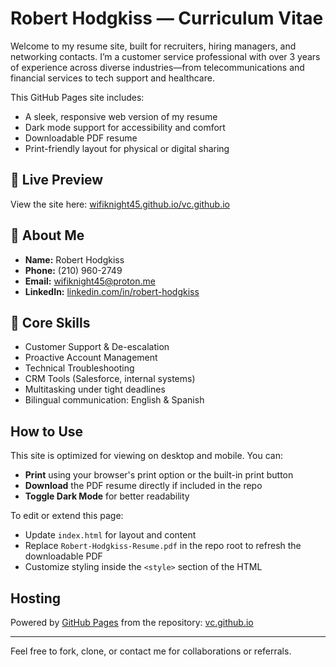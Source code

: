 # Robert Hodgkiss — Curriculum Vitae 

Welcome to my resume site, built for recruiters, hiring managers, and networking contacts. I’m a customer service professional with over 3 years of experience across diverse industries—from telecommunications and financial services to tech support and healthcare.

This GitHub Pages site includes:
- A sleek, responsive web version of my resume
- Dark mode support for accessibility and comfort
- Downloadable PDF resume
- Print-friendly layout for physical or digital sharing

## 🔗 Live Preview

View the site here: [wifiknight45.github.io/vc.github.io](https://wifiknight45.github.io/vc.github.io/)

## 📄 About Me

- **Name:** Robert Hodgkiss  
- **Phone:** (210) 960-2749  
- **Email:** [wifiknight45@proton.me](mailto:wifiknight45@proton.me)  
- **LinkedIn:** [linkedin.com/in/robert-hodgkiss](https://linkedin.com/in/robert-hodgkiss)

## 💼 Core Skills
- Customer Support & De-escalation  
- Proactive Account Management  
- Technical Troubleshooting  
- CRM Tools (Salesforce, internal systems)  
- Multitasking under tight deadlines  
- Bilingual communication: English & Spanish  

## How to Use
This site is optimized for viewing on desktop and mobile. You can:
- **Print** using your browser's print option or the built-in print button
- **Download** the PDF resume directly if included in the repo
- **Toggle Dark Mode** for better readability

To edit or extend this page:
- Update `index.html` for layout and content
- Replace `Robert-Hodgkiss-Resume.pdf` in the repo root to refresh the downloadable PDF
- Customize styling inside the `<style>` section of the HTML

## Hosting

Powered by [GitHub Pages](https://pages.github.com/) from the repository: [vc.github.io](https://github.com/wifiknight45/vc.github.io)

---

Feel free to fork, clone, or contact me for collaborations or referrals.

